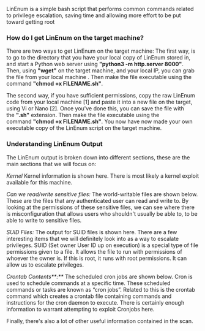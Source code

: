 LinEnum is a simple bash script that performs common commands related to privilege escalation, saving time and allowing more effort to be put toward getting root
### How do I get LinEnum on the target machine?

There are two ways to get LinEnum on the target machine:
The first way, is to go to the directory that you have your local copy of LinEnum stored in, and start a Python web server using **"python3 -m http.server 8000"**. Then, using **"wget"** on the target machine, and your local IP, you can grab the file from your local machine . Then make the file executable using the command **"chmod +x FILENAME.sh"**.

The second way, if you have sufficient permissions, copy the raw LinEnum code from your local machine [1] and paste it into a new file on the target, using Vi or Nano [2]. Once you've done this, you can save the file with the **".sh"** extension. Then make the file executable using the command **"chmod +x FILENAME.sh"**. You now have now made your own executable copy of the LinEnum script on the target machine.
### Understanding LinEnum Output

The LinEnum output is broken down into different sections, these are the main sections that we will focus on:

_Kernel_ Kernel information is shown here. There is most likely a kernel exploit available for this machine.

_Can we read/write sensitive files:_ The world-writable files are shown below. These are the files that any authenticated user can read and write to. By looking at the permissions of these sensitive files, we can see where there is misconfiguration that allows users who shouldn't usually be able to, to be able to write to sensitive files.

_SUID Files:_ The output for SUID files is shown here. There are a few interesting items that we will definitely look into as a way to escalate privileges. SUID (Set owner User ID up on execution) is a special type of file permissions given to a file. It allows the file to run with permissions of whoever the owner is. If this is root, it runs with root permissions. It can allow us to escalate privileges. 

_Crontab_ _Contents**:**_ The scheduled cron jobs are shown below. Cron is used to schedule commands at a specific time. These scheduled commands or tasks are known as “cron jobs”. Related to this is the crontab command which creates a crontab file containing commands and instructions for the cron daemon to execute. There is certainly enough information to warrant attempting to exploit Cronjobs here.

Finally, there's also a lot of other useful information contained in the scan. 